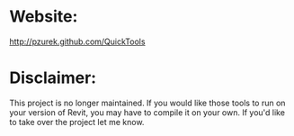 # Website:

http://pzurek.github.com/QuickTools

# Disclaimer:

This project is no longer maintained. If you would like those tools to run on your version of Revit, you may have to compile it on your own.
If you'd like to take over the project let me know.
